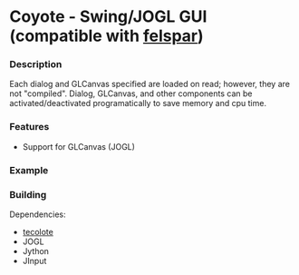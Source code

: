 Coyote - Swing/JOGL GUI (compatible with [felspar](https://github.com/pjdufour/felspar))
===

### Description

Each dialog and GLCanvas specified are loaded on read; however, they are not "compiled".  Dialog, GLCanvas, and other components can be activated/deactivated programatically to save memory and cpu time.

### Features

 - Support for GLCanvas (JOGL)

### Example


### Building

Dependencies:

- [tecolote](https://github.com/pjdufour/tecolote)
- JOGL
- Jython
- JInput